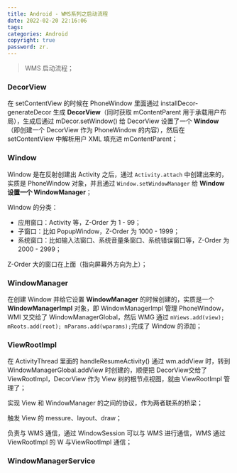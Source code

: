 ```yaml
---
title: Android - WMS系列之启动流程
date: 2022-02-20 22:16:06
tags:
categories: Android
copyright: true
password: zr.
---
```




>WMS 启动流程；

<!--more-->

### DecorView

在 setContentView 的时候在 PhoneWindow 里面通过 installDecor-generateDecor 生成 **DecorView**（同时获取 mContentParent 用于承载用户布局），生成后通过 mDecor.setWindow() 给 DecorView 设置了一个 **Window**（即创建一个 DecorView 作为 PhoneWindow 的内容），然后在 setContentView 中解析用户 XML 填充进 mContentParent；

### Window

Window 是在反射创建出 Activity 之后，通过 `Activity.attach` 中创建出来的，实质是 PhoneWindow 对象，并且通过 `Window.setWindowManager` 给 **Window 设置一个 WindowManager**；

Window 的分类：

- 应用窗口：Activity 等，Z-Order 为 1 - 99；
- 子窗口：比如 PopupWindow，Z-Order 为 1000 - 1999；
- 系统窗口：比如输入法窗口、系统音量条窗口、系统错误窗口等，Z-Order 为 2000 - 2999；

Z-Order 大的窗口在上面（指向屏幕外方向为上）；

### WindowManager

在创建 Window 并给它设置 **WindowManager** 的时候创建的，实质是一个 **WindowManagerImpl** 对象，即 WindowManagerImpl 管理 PhoneWindow，WMI 又交给了 WindowManagerGlobal，然后 WMG 通过 `mViews.add(view); mRoots.add(root); mParams.add(wparams);`完成了 Window 的添加；

### ViewRootImpl

在 ActivityThread 里面的 handleResumeActivity() 通过 wm.addView 时，转到 WindowManagerGlobal.addView 时创建的，顺便把 DecorView交给了 ViewRootImpl，DecorView 作为 View 树的根节点视图，就由 ViewRootImpl 管理了；

实现 View 和 WindowManager 的之间的协议，作为两者联系的桥梁；

触发 View 的 messure、layout、draw；

负责与 WMS 通信，通过 WindowSession 可以与 WMS 进行通信，WMS 通过 ViewRootImpl 的 W 与ViewRootImpl 通信；

### WindowManagerService



